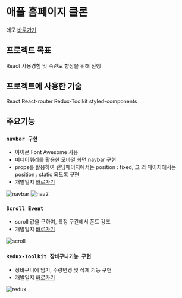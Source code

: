 # 애플 홈페이지 클론

데모 [바로가기](https://brightyoung219.github.io/apple-web-clone/)

## 프로젝트 목표

React 사용경험 및 숙련도 향상을 위해 진행

## 프로젝트에 사용한 기술

React
React-router
Redux-Toolkit
styled-components

## 주요기능

### `navbar 구현`
- 아이콘 Font Awesome 사용
- 미디어쿼리를 활용한 모바일 화면 navbar 구현
- props를 활용하여 랜딩페이지에서는 position : fixed, 그 외 페이지에서는 position : static 되도록 구현
- 개발일지 [바로가기](https://velog.io/@nosiba/%EC%95%A0%ED%94%8C%ED%81%B4%EB%A1%A0-styled-components%EB%A1%9C-navbar-%EA%B5%AC%ED%98%84)

![navbar](https://user-images.githubusercontent.com/104407191/174322757-45e9e81b-522a-427a-bea0-714d08579b7f.gif)
![nav2](https://user-images.githubusercontent.com/104407191/174322773-1c51c202-8582-479f-babb-014abd917610.gif)


### `Scroll Event`

- scroll 값을 구하여, 특정 구간에서 폰트 강조
- 개발일지 [바로가기](https://velog.io/@nosiba/react-scroll-event)

![scroll](https://user-images.githubusercontent.com/104407191/174333098-a6df3c47-7d5c-4adb-ba5f-e42c141f369e.gif)

### `Redux-Toolkit 장바구니기능 구현`

- 장바구니에 담기, 수량변경 및 삭제 기능 구현
- 개발일지 [바로가기](https://velog.io/@nosiba/%EC%95%A0%ED%94%8C%ED%81%B4%EB%A1%A0-Redux-Toolkit-%EC%9E%A5%EB%B0%94%EA%B5%AC%EB%8B%88%EA%B8%B0%EB%8A%A5-%EA%B5%AC%ED%98%84)

![redux](https://user-images.githubusercontent.com/104407191/174335120-c81bc367-32cb-4b8a-9fcf-78426a4d1f9e.gif)



